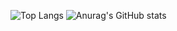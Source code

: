 ![Top Langs](https://github-readme-stats.vercel.app/api/top-langs/?username=Masahito-I&theme=vue-dark&&layout=compact&count_private=true&hide=html) ![Anurag's GitHub stats](https://github-readme-stats.vercel.app/api?username=Masahito-I&count_private=true&theme=dark)
<!--
**Masahito-I/Masahito-I** is a ✨ _special_ ✨ repository because its `README.md` (this file) appears on your GitHub profile.

Here are some ideas to get you started:

- 🔭 I’m currently working on ...
- 🌱 I’m currently learning ...
- 👯 I’m looking to collaborate on ...
- 🤔 I’m looking for help with ...
- 💬 Ask me about ...
- 📫 How to reach me: ...
- 😄 Pronouns: ...
- ⚡ Fun fact: ...
-->
